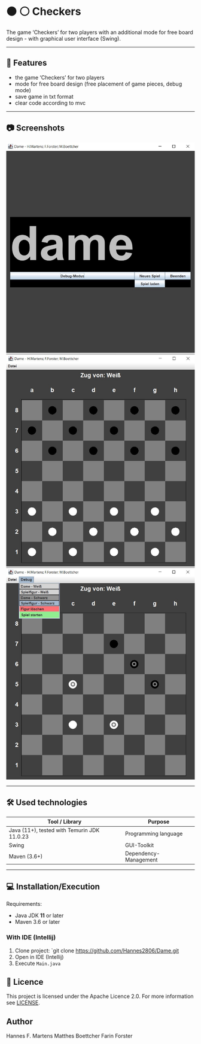 # ⚫ ⚪ Checkers

The game ‘Checkers’ for two players with an additional mode for free board design - with graphical user interface (Swing). 

---

## 🚀 Features

- the game ‘Checkers’ for two players
- mode for free board design (free placement of game pieces, debug mode)
- save game in txt format
- clear code according to mvc

---

## 📷 Screenshots

![Screenshot StartScreen](img/ScreenshotStartScreen.jpg)
![Screenshot Game](img/ScreenshotGame.jpg)
![Screenshot Debug](img/ScreenshotDebug.jpg)

---

## 🛠️ Used technologies

| Tool / Library                                                   | Purpose               |
|------------------------------------------------------------------|-----------------------|
| Java (11+), tested with Temurin JDK 11.0.23                      | Programming language  |
| Swing                                                            | GUI-Toolkit           |
| Maven (3.6+)                                                     | Dependency-Management |

---

## 💻 Installation/Execution

Requirements:
- Java JDK **11** or later
- Maven 3.6 or later

### With IDE (Intellij)

1. Clone project: `git clone https://github.com/Hannes2806/Dame.git
2. Open in IDE (Intellij)
3. Execute `Main.java`

## 📄 Licence

This project is licensed under the Apache Licence 2.0. For more information see [LICENSE](LICENSE.txt).

## Author

Hannes F. Martens 
Matthes Boettcher
Farin Forster